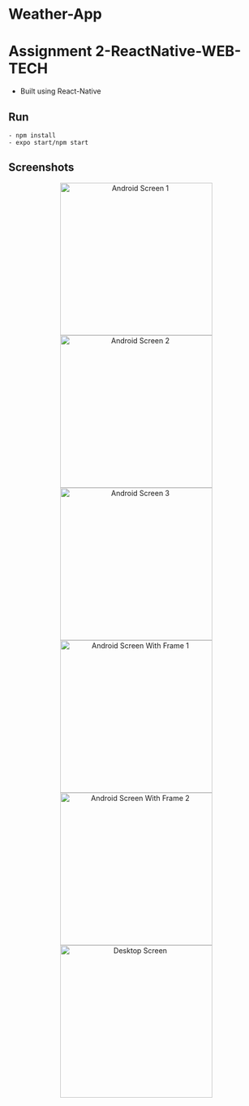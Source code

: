 # Weather-App
# Assignment 2-ReactNative-WEB-TECH

- Built using React-Native

## Run
```
- npm install
- expo start/npm start
```

## Screenshots
<div>
   <p align="center">
        <img width="300" src="/assets/screenshots/screen1.png" alt="Android Screen 1">
        <img width="300" src="/assets/screenshots/screen2.png" alt="Android Screen 2">
        <img width="300" src="/assets/screenshots/screen3.png" alt="Android Screen 3">
        <img width="300" src="/assets/screenshots/screen4.png" alt="Android Screen With Frame 1">
        <img width="300" src="/assets/screenshots/screen5.png" alt="Android Screen With Frame 2">
        <img width="300" src="/assets/screenshots/screen6.png" alt="Desktop Screen">
    </p>
</div>
